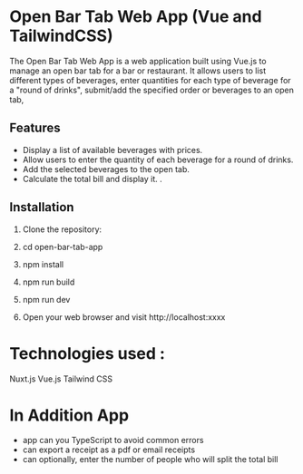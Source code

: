 # Open Bar Tab Web App (Vue and TailwindCSS)
The Open Bar Tab Web App is a web application built using Vue.js to manage an open bar tab for a bar or restaurant. It allows users to list different types of beverages, enter quantities for each type of beverage for a "round of drinks", submit/add the specified order or beverages to an open tab,
## Features

- Display a list of available beverages with prices.
- Allow users to enter the quantity of each beverage for a round of drinks.
- Add the selected beverages to the open tab.
- Calculate the total bill and display it. .

## Installation

1. Clone the repository:

2. cd open-bar-tab-app

3. npm install

4. npm run build

5. npm run dev

6. Open your web browser and visit http://localhost:xxxx

# Technologies used :
Nuxt.js
Vue.js
Tailwind CSS

# In Addition App
- app can you TypeScript to avoid common errors
- can export a receipt as a pdf or email receipts
- can optionally, enter the number of people who will split the total bill
